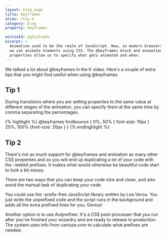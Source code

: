 ```yaml
---
layout: blog_page
title: Keyframes
alias: /tip-k
category: blog
property: keyframes

wistiaId: pg5zytsy0v
excerpt: >
  Animation used to be the realm of JavaScript. Now, in modern browsers,
  we can animate elements using CSS. The @keyframes block and animation
  properties allow us to specify what gets animated and when.
---
```


We talked a lot about @keyframes in the K video.  Here's a couple of extra tips that you might find useful when using @keyframes.

## Tip 1

During transitions where you are setting properties to the same value at different stages of the animation, you can specify them at the same time by comma separating the percentages.

{% highlight %}
	@keyframes fontbounce {
		0%, 50% { font-size: 10px }
		25%, 100% {font-size: 20px }
	}
{% endhighlight %}
 


## Tip 2

There's not as much support for @keyframes and animation as many other CSS properties and so you will end up duplicating a lot of your code with the -webkit prefixes. It makes what would otherwise be beautiful code start to look a bit messy.

There are two ways that you can keep your code nice and clean, and also avoid the manual task of duplicating your code.

You could use the -prefix-free JavaScript library written by Lea Verou. You just write the unprefixed code and the script runs in the background and adds all the extra prefixed lines for you. Genius!

Another option is to use Autprefixer. It's a CSS post-processer that you run after you've finished your wizardry and are ready to release to production. The system uses info from caniuse.com to calculate what prefixes are needed.



